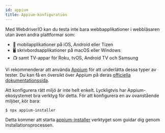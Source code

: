 ```yaml
---
id: appium
title: Appium-konfiguration
---
```


Med WebdriverIO kan du testa inte bara webbapplikationer i webbläsaren utan även andra plattformar som:

- 📱 mobilapplikationer på iOS, Android eller Tizen
- 🖥️ skrivbordsapplikationer på macOS eller Windows
- 📺 samt TV-appar för Roku, tvOS, Android TV och Samsung

Vi rekommenderar att använda [Appium](https://appium.io/) för att underlätta dessa typer av tester. Du kan få en översikt över Appium på deras [officiella dokumentationssida](https://appium.io/docs/en/2.0/intro/).

Att konfigurera rätt miljö är inte helt enkelt. Lyckligtvis har Appium-ekosystemet bra verktyg för detta. För att konfigurera en av ovanstående miljöer, kör bara:

```sh
$ npx appium-installer
```

Detta kommer att starta [appium-installer](https://github.com/AppiumTestDistribution/appium-installer) verktyget som guidar dig genom installationsprocessen.